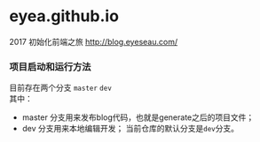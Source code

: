 # eyea.github.io
2017 初始化前端之旅 http://blog.eyeseau.com/

### 项目启动和运行方法
目前存在两个分支 `master` `dev` <br>
其中：
- master 分支用来发布blog代码，也就是generate之后的项目文件；
- dev 分支用来本地编辑开发；
当前仓库的默认分支是`dev`分支。

